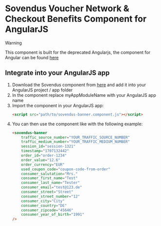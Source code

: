 # Sovendus Voucher Network & Checkout Benefits Component for AngularJS

> [!WARNING]
> This component is built for the deprecated Angularjs, the component for Angular can be found [here](https://github.com/Sovendus-GmbH/Sovendus-Voucher-Network-and-Checkout-Benefits-Component-for-Angular)

## Integrate into your AngularJS app
1. Download the Sovendus component from [here](https://raw.githubusercontent.com/Sovendus-GmbH/Sovendus-Voucher-Network-and-Checkout-Benefits-Component-for-AngularJS/main/sovendus-banner.component.js) and add it into your AngularJS project / app folder
2. In the component replace myAppModuleName with your AngularJS app name
3. Import the component in your AngularJS app:
    ```html
    <script src="path/to/sovendus-banner.component.js"></script>
    ```
2. You can then use the component like with the following example:
    ```html
    <sovendus-banner
        traffic_source_number="YOUR_TRAFFIC_SOURCE_NUMBER"
        traffic_medium_number="YOUR_TRAFFIC_MEDIUM_NUMBER"
        session_id="session-1321"
        timestamp="1707132442"
        order_id="order-1234"
        order_value="12.6"
        order_currency="EUR"
        used_coupon_code="coupon-code-from-order"
        consumer_salutation="Mrs."
        consumer_first_name="Test"
        consumer_last_name="Tester"
        consumer_email="test@123.de"
        consumer_street="Street"
        consumer_street_number="12"
        consumer_city="City"
        consumer_country="DE"
        consumer_zipcode="45646"
        consumer_year_of_birth="1991"
    />
    ```